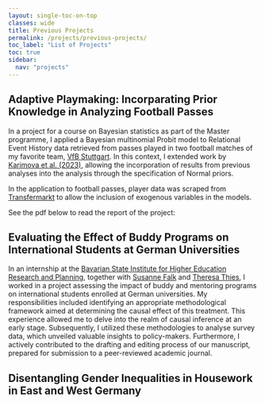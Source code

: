 ```yaml
---
layout: single-toc-on-top
classes: wide
title: Previous Projects
permalink: /projects/previous-projects/
toc_label: "List of Projects"
toc: true
sidebar:
  nav: "projects"
---
```


<div markdown="1" class="text-justify">

## Adaptive Playmaking: Incorparating Prior Knowledge in Analyzing Football Passes

In a project for a course on Bayesian statistics as part of the Master programme, I applied a Bayesian multinomial Probit model to Relational Event History data retrieved from passes played in two football matches of my favorite team, [VfB Stuttgart](https://www.vfb.de/en/). In this context, I extended work by [Karimova et al. (2023)](https://doi.org/10.1016/j.socnet.2023.02.006), allowing the incorporation of results from previous analyses into the analysis through the specification of Normal priors.

In the application to football passes, player data was scraped from [Transfermarkt](https://www.transfermarkt.com) to allow the inclusion of exogenous variables in the models.

See the pdf below to read the report of the project:


<object data="/assets/documents/adaptive-playmaking.pdf" width="100" height="100" type='application/pdf'></object>

## Evaluating the Effect of Buddy Programs on International Students at German Universities

In an internship at the [Bavarian State Institute for Higher Education Research and Planning](https://www.ihf.bayern.de/en/), together with [Susanne Falk](https://www.ihf.bayern.de/en/about-the-institute/academic-staff/falk-dr-susanne-1) and [Theresa Thies](https://www.ihf.bayern.de/en/about-the-institute/academic-staff/thies-theresa), I worked in a project assessing the impact of buddy and mentoring programs on international students enrolled at German universities. My responsibilities included identifying an appropriate methodological framework aimed at determining the causal effect of this treatment. This experience allowed me to delve into the realm of causal inference at an early stage. Subsequently, I utilized these methodologies to analyse survey data, which unveiled valuable insights to policy-makers. Furthermore, I actively contributed to the drafting and editing process of our manuscript, prepared for submission to a peer-reviewed academic journal.

## Disentangling Gender Inequalities in Housework in East and West Germany

</div>